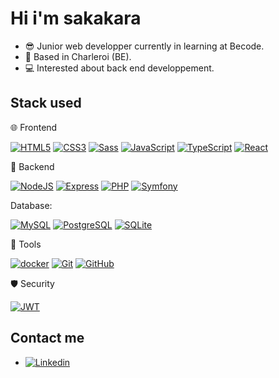# Hi i'm sakakara

- 😎 Junior web developper currently in learning at Becode.
- 📍 Based in Charleroi (BE).
- 💻 Interested about back end developpement.

<!-- ## About me

- Currently working on API project with -->

## Stack used

🌐 Frontend

 [![HTML5](https://img.shields.io/badge/html5-%23E34F26.svg?style=for-the-badge&logo=html5&logoColor=white)](https://developer.mozilla.org/en-US/docs/Web/HTML) [![CSS3](https://img.shields.io/badge/css3-%231572B6.svg?style=for-the-badge&logo=css3&logoColor=white)](https://developer.mozilla.org/en-US/docs/Web/CSS) [![Sass](https://img.shields.io/badge/Sass-CC6699?style=for-the-badge&logo=sass&logoColor=white)](https://sass-lang.com) [![JavaScript](https://img.shields.io/badge/javascript-%23323328.svg?style=for-the-badge&logo=javascript&logoColor=%23F7DF1E)](https://developer.mozilla.org/en-US/docs/Web/JavaScript) [![TypeScript](https://img.shields.io/badge/typescript-%23007ACC.svg?style=for-the-badge&logo=typescript&logoColor=white)](https://www.typescriptlang.org) [![React](https://img.shields.io/badge/react-%2320232a.svg?style=for-the-badge&logo=react&logoColor=%2361DAFB)](https://react.dev/)

🔧 Backend

[![NodeJS](https://img.shields.io/badge/node.js-6DA55F?style=for-the-badge&logo=node.js&logoColor=white)](https://nodejs.org) [![Express](https://img.shields.io/badge/express.js-%23404d59.svg?style=for-the-badge&logo=express&logoColor=%2361DAFB)](https://expressjs.com) [![PHP](https://img.shields.io/badge/php-%23777BB4.svg?style=for-the-badge&logo=php&logoColor=white)](https://www.php.net) [![Symfony](https://img.shields.io/badge/symfony-%23000000.svg?style=for-the-badge&logo=symfony&logoColor=white)](https://symfony.com)

Database:

[![MySQL](https://img.shields.io/badge/mysql-%2300f.svg?style=for-the-badge&logo=mysql&logoColor=white)](https://www.mysql.com/) [![PostgreSQL](https://img.shields.io/badge/postgresql-%23316192.svg?style=for-the-badge&logo=postgresql&logoColor=white)](https://www.postgresql.org/) [![SQLite](https://img.shields.io/badge/sqlite-%2307405e.svg?style=for-the-badge&logo=sqlite&logoColor=white)](https://www.sqlite.org/)

🔨 Tools

[![docker](https://img.shields.io/badge/docker-%230db7ed.svg?style=for-the-badge&logo=docker&logoColor=white)](https://www.docker.com/) [![Git](https://img.shields.io/badge/git-%23F05033.svg?style=for-the-badge&logo=git&logoColor=white)](https://git-scm.com/) [![GitHub](https://img.shields.io/badge/github-%23121011.svg?style=for-the-badge&logo=github&logoColor=white)](https://github.com/)

🛡️ Security

[![JWT](https://img.shields.io/badge/JWT-black?style=for-the-badge&logo=JSON%20Web%20Tokens)](https://jwt.io/)

## Contact me

- [![Linkedin](https://img.shields.io/badge/linkedin-%230077B5.svg?style=for-the-badge&logo=linkedin&logoColor=white)](https://www.linkedin.com/in/jason-de-sadeleer-dev)
